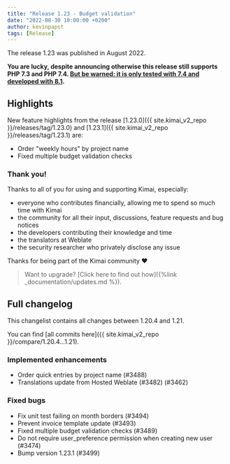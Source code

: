 ```yaml
---
title: "Release 1.23 - Budget validation"
date: "2022-08-30 10:00:00 +0200"
author: kevinpapst
tags: [Release]
---
```


The release 1.23 was published in August 2022.

**You are lucky, despite announcing otherwise this release still supports PHP 7.3 and PHP 7.4. [But be warned: it is only tested with 7.4 and developed with 8.1](https://www.kimai.org/blog/2021/sunsetting-php-7/).**

## Highlights

New feature highlights from the release [1.23.0]({{ site.kimai_v2_repo }}/releases/tag/1.23.0) and [1.23.1]({{ site.kimai_v2_repo }}/releases/tag/1.23.1) are:

- Order "weekly hours" by project name
- Fixed multiple budget validation checks

### Thank you!

Thanks to all of you for using and supporting Kimai, especially:
- everyone who contributes financially, allowing me to spend so much time with Kimai
- the community for all their input, discussions, feature requests and bug notices
- the developers contributing their knowledge and time
- the translators at Weblate
- the security researcher who privately disclose any issue   

Thanks for being part of the Kimai community ❤️

> Want to upgrade? [Click here to find out how]({%link _documentation/updates.md %}).

## Full changelog

This changelist contains all changes between 1.20.4 and 1.21.

You can find [all commits here]({{ site.kimai_v2_repo }}/compare/1.20.4...1.21).

### Implemented enhancements

- Order quick entries by project name (#3488)
- Translations update from Hosted Weblate (#3482) (#3462)

### Fixed bugs

- Fix unit test failing on month borders (#3494)
- Prevent invoice template update (#3493)
- Fixed multiple budget validation checks (#3489)
- Do not require user_preference permission when creating new user (#3474)
- Bump version 1.23.1 (#3499)
